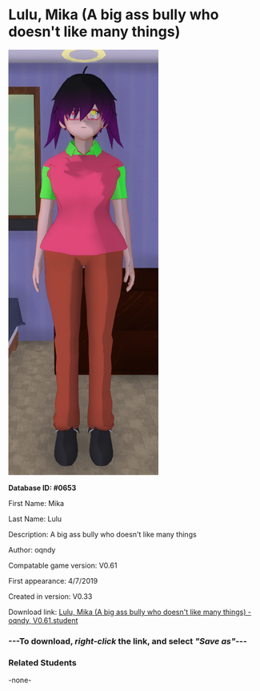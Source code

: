 # Lulu, Mika (A big ass bully who doesn't like many things)

<img src="../../Files/Images/Lulu, Mika (A big ass bully who doesn't like many things).png" title="Lulu, Mika (A big ass bully who doesn't like many things) - oqndy, V0.61">

**Database ID: #0653**

First Name: Mika

Last Name: Lulu

Description: A big ass bully who doesn't like many things

Author: oqndy

Compatable game version: V0.61

First appearance: 4/7/2019

Created in version: V0.33

Download link: <a href="https://raw.githubusercontent.com/Arbiter1223/Daigaku-Gurashi-Custom-Students/master/Files/Student%20Files/Lulu%2C%20Mika%20(A%20big%20ass%20bully%20who%20doesn't%20like%20many%20things)%20-%20oqndy%2C%20V0.61.student">Lulu, Mika (A big ass bully who doesn't like many things) - oqndy, V0.61.student</a>

### ---**To download, _right-click_ the link, and select _"Save as"_**---

### Related Students

-none-
